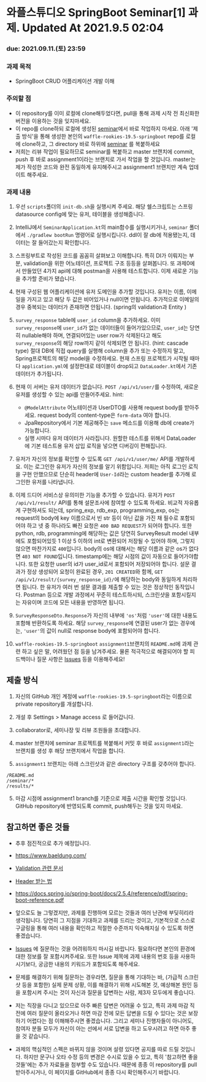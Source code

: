 # 와플스튜디오 SpringBoot Seminar[1] 과제. Updated At 2021.9.5 02:04

### due: 2021.09.11.(토) 23:59

### 과제 목적
- SpringBoot CRUD 어플리케이션 개발 이해

### 주의할 점
- 이 repository를 이미 로컬에 clone해두었다면, pull을 통해 과제 시작 전 최신화한 버전을 이용하는 것을 잊지마세요.
- 이 repo를 clone하되 로컬에 생성된 [seminar](seminar)에서 바로 작업하지 마세요.
아래 '제출 방식'을 통해 생성한 본인의 `waffle-rookies-19.5-springboot` repo를 로컬에 clone하고, 그 directory 바로 하위에 [seminar](seminar)
를 복붙하세요
- 저희는 리뷰 작업이 필요하므로 seminar를 복붙하고 master 브랜치에 commit, push 후 바로 assignment1이라는 브랜치로 가서 작업을 할 것입니다. master는 제가 작성한 코드와 완전 동일하게 유지해주시고 assignment1 브랜치만 계속 업데이트 해주세요.

### 과제 내용
1. 우선 `scripts`폴더의 `init-db.sh`을 실행시켜 주세요. 해당 쉘스크립트는 스프링 datasource config에 맞는 유저, 테이블을 생성해줍니다.
2. IntelliJ에서 `SeminarApplication.kt`의 main함수를 실행시키거나, `seminar` 폴더에서 `./gradlew bootRun` 명령어로 실행시킵니다.
ddl이 잘 db에 적용됐는지, 데이터는 잘 들어갔는지 확인합니다.
3. 스프링부트로 작성된 코드를 꼼꼼히 살펴보고 이해합니다. 특히 DI가 이뤄지는 부분, validation을 위한 어노테이션, 프로젝트 구조 등등을 살펴봅니다.
또 과제0에서 만들었던 4가지 api에 대해 postman을 사용해 테스트합니다.
이제 새로운 기능을 추가할 준비가 됐습니다.
4. 현재 구성된 웹 어플리케이션에 유저 도메인을 추가할 것입니다.
유저는 이름, 이메일을 가지고 있고 해당 두 값은 비어있거나 null이면 안됩니다. 추가적으로 이메일의 경우 중복되는 데이터가 존재하면 안됩니다. (spring의 validation과 Entity )

2. `survey_response` table에 `user_id` column을 추가하세요. 이미 `survey_response`에 `user_id`가 없는 데이터들이 들어가있으므로,
`user_id`는 당연히 nullable해야 하며, 연결되어있는 user row가 삭제된다고 해도 `survey_response`의 해당 row까지 같이 삭제되면 안 됩니다.
(hint: cascade type)
절대 DB에 직접 query를 실행해 column을 추가 또는 수정하지 말고, Spring프로젝트의 해당 model을
수정하세요.
현재 스프링 프로젝트가 시작될 때마다 `application.yml`에 설정한대로 테이블이 drop되고 `DataLoader.kt`에서 기존 데이터가 추가됩니다.

4. 현재 이 서버는 유저 데이터가 없습니다. `POST /api/v1/user/`를 수정하여, 새로운 유저를 생성할 수 있는 api를 만들어주세요.
hint: 
    - `@ModelAttribute` 어노테이션과 UserDTO를 사용해 request body를 받아주세요. request body의 content-type은 `form-data` 여야 합니다.
    - JpaRepository에서 기본 제공해주는 `save` 메소드를 이용해 db에 create가 가능합니다.
    - 실행 시마다 유저 데이터가 사라집니다. 원할한 테스트를 위해서 DataLoader에 기본 테스트용 유저 삽입 로직을 넣으면 디버깅이 편해집니다.

7. 유저가 자신의 정보를 확인할 수 있도록 `GET /api/v1/user/me/` API를 개발하세요. 이는 로그인한 유저가 자신의 정보를 알기 위함입니다. 저희는 아직 로그인 로직을 구현 안했으므로 단순히 header에 `User-Id`라는 custom header를 추가해 로그인한 유저를 나타냅니다.

8. 이제 드디어 서비스상 유의미한 기능을 추가할 수 있습니다. 유저가 `POST /api/v1/result/` API를 통해 설문조사에 참여할 수 있도록 하세요. 비교적 자유롭게
구현하셔도 되는데, spring_exp, rdb_exp, programming_exp, os는 request의 body에 key 이름으로서 빈 str 등이 아닌 값을 가진 채 필수로 포함되어야 하고
넷 중 하나라도 빠진 요청은 `400 BAD REQUEST`가 되어야 합니다. 또한 python, rdb, programming에 해당하는 값은 당연히 SurveyResult model 내부에도 포함되어있듯
1 이상 5 이하의 int로 변환되어 저장될 수 있어야 하며, 그렇지 않으면 마찬가지로 `400`입니다. body의 os에 대해서는 해당 이름과 같은 os가 없다면 `403 NOT FOUND`입니다.
timestamp에는 해당 시점의 값이 자동으로 들어가야합니다. 또한 요청한 user의 id가 user_id로서 포함되어 저장되어야 합니다.
설문 결과가 정상 생성되어 요청이 완료된 경우, `201 CREATED`와 함께, `GET /api/v1/result/{survey_response_id}/`에 해당하는 body와 동일하게 처리하면 됩니다.
한 유저가 여러 번 설문 결과를 제출할 수 있는 것은 정상적인 동작입니다. Postman 등으로 개발 과정에서 꾸준히 테스트하시되, 스크린샷을 포함시킬지는 자유이며 코드에 모든 내용을 반영하면 됩니다.

9. `SurveyResponseDto.Response`가 자신의 내부에 `'os'`처럼 `'user'`에 대한 내용도 포함해 반환하도록 하세요. 해당 `survey_response`에 연결된 user가 없는 경우에는,
`'user'`의 값이 null로 response body에 포함되어야 합니다.
10. `waffle-rookies-19.5-springboot` `assignment1`브랜치의 `README.md`에 과제 관련 하고 싶은 말, 어려웠던 점 등을 남겨주세요. 물론 적극적으로 해결되어야 할 피드백이나
질문 사항은 [Issues](https://github.com/wafflestudio/rookies/issues) 등을 이용해주세요!

## 제출 방식
1. 자신의 GitHub 개인 계정에 `waffle-rookies-19.5-springboot`라는 이름으로 private repository를 개설합니다.

2. 개설 후 Settings > Manage access 로 들어갑니다.

3. collaborator로, 세미나장 및 리뷰 조원들을 초대합니다.

2. master 브랜치에 seminar 프로젝트를 복붙해서 커밋 후 바로 `assignment1`라는 브랜치를 생성 후 해당 브랜치에서 작업을 합니다. 

4. `assignment1` 브랜치는 아래 스크린샷과 같은 directory 구조를 갖추어야 합니다.

```
/README.md
/seminar/*
/results/*
```

5. 마감 시점에 assignment1 branch를 기준으로 제출 시간을 확인할 것입니다. GitHub repository에 반영되도록 commit, push해두는 것을 잊지 마세요.


## 참고하면 좋은 것들
- 추후 점진적으로 추가 예정입니다.

- https://www.baeldung.com/ 

- [Validation 관련 문서](https://www.baeldung.com/spring-service-layer-validation)

- [Header 받는 법](https://www.baeldung.com/spring-rest-http-headers)

- https://docs.spring.io/spring-boot/docs/2.5.4/reference/pdf/spring-boot-reference.pdf

- 앞으로도 늘 그렇겠지만, 과제를 진행하며 모르는 것들과 여러 난관에 부딪히리라 생각됩니다. 당연히 그 지점을 기대하고 과제를 드리는 것이고, 기본적으로 스스로 구글링을
통해 여러 내용을 확인하고 적절한 수준까지 익숙해지실 수 있도록 하면 좋겠습니다.
- [Issues](https://github.com/wafflestudio/rookies/issues) 에 질문하는 것을 어려워하지 마시길 바랍니다. 필요하다면 본인의 환경에 대한 정보를 잘 포함시켜주세요.
또한 Issue 제목에 과제 내용의 번호 등을 사용하시기보다, 궁금한 내용의 키워드가 포함되도록 해주세요.
- 문제를 해결하기 위해 질문하는 경우라면, 질문을 통해 기대하는 바, (가급적 스크린샷 등을 포함한) 실제 문제 상황, 이를 해결하기 위해 시도해본 것, 예상해본 원인 등을 포함시켜 주시는 것이 자신과 질문을 답변하는 사람, 제3자 모두에게 좋습니다.
- 저는 직장을 다니고 있으므로 아주 빠른 답변은 어려울 수 있고, 특히 과제 마감 직전에 여러 질문이 올라오거나 하면 마감 전에 모든 답변을 드릴 수 있다는 것은
보장하기 어렵다는 점 이해해주시면 좋겠습니다. 그리고 세미나 진행자들이 아니어도, 참여자 분들 모두가 자신이 아는 선에서 서로 답변을 하고 도우시려고 하면 아주 좋을 것 같습니다.
- 과제의 핵심적인 스펙은 바뀌지 않을 것이며 설령 있다면 공지를 따로 드릴 것입니다. 하지만 문구나 오타 수정 등의 변경은 수시로 있을 수 있고,
특히 '참고하면 좋을 것들'에는 추가 자료들을 첨부할 수도 있습니다. 때문에 종종 이 repository를 pull 받아주시거나, 이 페이지를 GitHub에서 종종 다시 확인해주시기 바랍니다.
